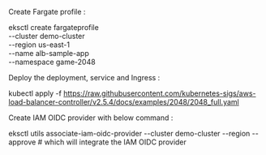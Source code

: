 Create Fargate profile :

eksctl create fargateprofile \
    --cluster demo-cluster \
    --region us-east-1 \
    --name alb-sample-app \
    --namespace game-2048
    

Deploy the deployment, service and Ingress :

kubectl apply -f https://raw.githubusercontent.com/kubernetes-sigs/aws-load-balancer-controller/v2.5.4/docs/examples/2048/2048_full.yaml


Create IAM OIDC provider with below command :

eksctl utils associate-iam-oidc-provider --cluster demo-cluster --region <your-region> --approve # which will integrate the IAM OIDC provider
